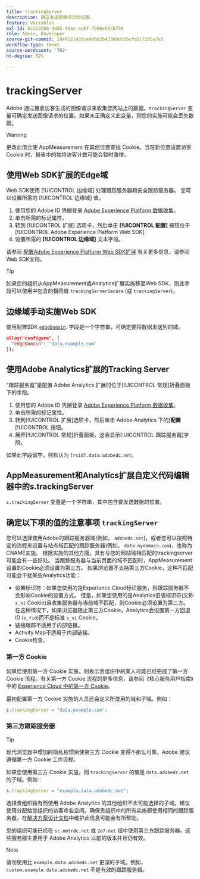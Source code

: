 ```yaml
---
title: trackingServer
description: 确定发送图像请求的位置。
feature: Variables
exl-id: bcc23286-4dd5-45ac-ac6f-7b60e95cb798
role: Admin, Developer
source-git-commit: 284f121428ce9d682b42309dd85cfd117285a7e5
workflow-type: tm+mt
source-wordcount: '702'
ht-degree: 52%

---
```


# trackingServer

Adobe 通过接收访客生成的图像请求来收集您网站上的数据。`trackingServer` 变量可确定发送图像请求的位置。如果未正确定义此变量，则您的实施可能会丢失数据。

>[!WARNING]
>
>更改此值会使 AppMeasurement 在其他位置查找 Cookie。当在新位置设置访客 Cookie 时，报表中的独特访客计数可能会暂时激增。

## 使用Web SDK扩展的Edge域

Web SDK使用 [!UICONTROL 边缘域] 处理跟踪服务器和安全跟踪服务器。 您可以设置所需的 [!UICONTROL 边缘域] 值。

1. 使用您的 Adobe ID 凭据登录 [Adobe Experience Platform 数据收集](https://experience.adobe.com/data-collection)。
1. 单击所需的标记属性。
1. 转到 [!UICONTROL 扩展] 选项卡，然后单击 **[!UICONTROL 配置]** 按钮位于 [!UICONTROL Adobe Experience Platform Web SDK].
1. 设置所需的 **[!UICONTROL 边缘域]** 文本字段。

请参阅 [配置Adobe Experience Platform Web SDK扩展](https://experienceleague.adobe.com/docs/experience-platform/edge/extension/web-sdk-extension-configuration.html?lang=zh-Hans) 有关更多信息，请参阅Web SDK文档。

>[!TIP]
>
>如果您的组织从AppMeasurement或Analytics扩展实施移至Web SDK，则此字段可以使用中包含的相同值 `trackingServerSecure` (或 `trackingServer`)。

## 边缘域手动实施Web SDK

使用配置SDK [`edgeDomain`](https://experienceleague.adobe.com/docs/experience-platform/edge/fundamentals/configuring-the-sdk.html?lang=zh-Hans). 字段是一个字符串，可确定要将数据发送到的域。

```json
alloy("configure", {
  "edgeDomain": "data.example.com"
});
```

## 使用Adobe Analytics扩展的Tracking Server

“跟踪服务器”是配置 Adobe Analytics 扩展时位于[!UICONTROL 常规]折叠面板下的字段。

1. 使用您的 Adobe ID 凭据登录 [Adobe Experience Platform 数据收集](https://experience.adobe.com/data-collection)。
2. 单击所需的标记属性。
3. 转到[!UICONTROL 扩展]选项卡，然后单击 Adobe Analytics 下的&#x200B;]**配置**[!UICONTROL &#x200B;按钮。
4. 展开[!UICONTROL 常规]折叠面板，这会显示[!UICONTROL 跟踪服务器]字段。

如果此字段留空，则默认为 `[rsid].data.adobedc.net`。

## AppMeasurement和Analytics扩展自定义代码编辑器中的s.trackingServer

`s.trackingServer` 变量是一个字符串，其中包含要发送数据的位置。

## 确定以下项的值的注意事项 `trackingServer`

您可以选择使用Adobe的跟踪服务器域(例如， `adobedc.net`)，或者您可以按照特定的流程来设置与站点域匹配的跟踪服务器(例如， `data.mydomain.com`)，也称为CNAME实施。 根据实施的其他方面，具有与您的网站域相匹配的trackingserver可能会有一些好处。 当跟踪服务器与当前页面的域不匹配时，AppMeasurement设置的Cookie必须设置为第三方。 如果浏览器不支持第三方Cookie，这种不匹配可能会干扰某些Analytics功能：

- 设置标识符：如果您使用的是Experience Cloud标识服务，则跟踪服务器不会影响Cookie的设置方式。 但是，如果您使用的是Analytics旧版标识符(又称 `s_vi` Cookie)且收集服务器与当前域不匹配，则Cookie必须设置为第三方。 在这种情况下，如果浏览器阻止第三方Cookie，Analytics会设置第一方回退ID (`s_fid`)而不是标准 `s_vi` Cookie。
- 链接跟踪不适用于内部链接。
- Activity Map不适用于内部链接。
- Cookie检查。

### 第一方 Cookie

如果您使用第一方 Cookie 实施，则表示贵组织中的某人可能已经完成了第一方 Cookie 流程。有关第一方 Cookie 流程的更多信息，请参阅《核心服务用户指南》中的 [Experience Cloud 中的第一方 Cookie](https://experienceleague.adobe.com/docs/core-services/interface/ec-cookies/cookies-first-party.html?lang=zh-Hans)。

最初配置第一方 Cookie 实施的人员还会定义所使用的域和子域。例如：

```js
s.trackingServer = "data.example.com";
```

### 第三方跟踪服务器

>[!TIP]
>
>现代浏览器中增加的隐私权惯例使第三方 Cookie 变得不那么可靠。Adobe 建议遵循第一方 Cookie 工作流程。

如果您使用第三方 Cookie 实施，则 `trackingServer` 的值是 `data.adobedc.net` 的子域。例如：

```js
s.trackingServer = "example.data.adobedc.net";
```

选择贵组织独有而使用 Adobe Analytics 的其他组织不太可能选择的子域。建议使用分配给您组织的访客命名空间。确保贵组织中的所有实施都使用相同的跟踪服务器。在[解决方案设计文档](../../prepare/solution-design.md)中维护此信息可能会有所帮助。

您的组织可能已经在 `sc.omtrdc.net` 或 `2o7.net` 域中使用第三方跟踪服务器。这些服务器主要用于 Adobe Analytics 以前的版本并且仍有效。

>[!NOTE]
>
>请勿使用比 `example.data.adobedc.net` 更深的子域。例如，`custom.example.data.adobedc.net` 不是有效的跟踪服务器。
